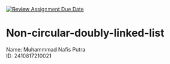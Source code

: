 [![Review Assignment Due Date](https://classroom.github.com/assets/deadline-readme-button-22041afd0340ce965d47ae6ef1cefeee28c7c493a6346c4f15d667ab976d596c.svg)](https://classroom.github.com/a/eJX1ATHr)
# Non-circular-doubly-linked-list

Name: Muhammmad Nafis Putra    
ID: 2410817210021
